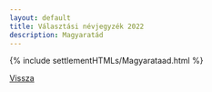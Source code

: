 ```yaml
---
layout: default
title: Választási névjegyzék 2022
description: Magyaratád
---
```


{% include settlementHTMLs/Magyarataad.html %}

[Vissza](./)